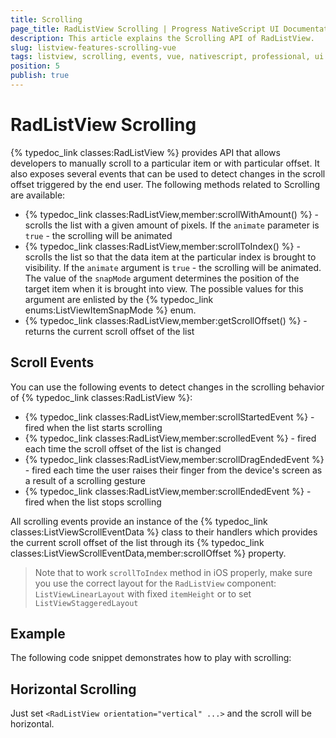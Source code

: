 ```yaml
---
title: Scrolling
page_title: RadListView Scrolling | Progress NativeScript UI Documentation
description: This article explains the Scrolling API of RadListView.
slug: listview-features-scrolling-vue
tags: listview, scrolling, events, vue, nativescript, professional, ui
position: 5
publish: true
---
```

# RadListView Scrolling
{% typedoc_link classes:RadListView %} provides API that allows developers to manually scroll to a particular item or with particular offset. It also exposes several events that can be used to detect changes in the scroll offset triggered by the end user. The following methods related to Scrolling are available:
- {% typedoc_link classes:RadListView,member:scrollWithAmount() %} - scrolls the list with a given amount of pixels. If the `animate` parameter is `true` - the scrolling will be animated
- {% typedoc_link classes:RadListView,member:scrollToIndex() %} - scrolls the list so that the data item at the particular index is brought to visibility. If the `animate` argument is `true` - the scrolling will be animated. The value of the `snapMode` argument determines the position of the target item when it is brought into view. The possible values for this argument are enlisted by the {% typedoc_link enums:ListViewItemSnapMode %} enum.
- {% typedoc_link classes:RadListView,member:getScrollOffset() %} - returns the current scroll offset of the list

## Scroll Events
You can use the following events to detect changes in the scrolling behavior of {% typedoc_link classes:RadListView %}:
- {% typedoc_link classes:RadListView,member:scrollStartedEvent %} - fired when the list starts scrolling
- {% typedoc_link classes:RadListView,member:scrolledEvent %} - fired each time the scroll offset of the list is changed
- {% typedoc_link classes:RadListView,member:scrollDragEndedEvent %} - fired each time the user raises their finger from the device's screen as a result of a scrolling gesture
- {% typedoc_link classes:RadListView,member:scrollEndedEvent %} - fired when the list stops scrolling

All scrolling events provide an instance of the {% typedoc_link classes:ListViewScrollEventData %} class to their handlers which provides the current scroll offset of the list through its {% typedoc_link classes:ListViewScrollEventData,member:scrollOffset %} property.

> Note that to work `scrollToIndex` method in iOS properly, make sure you use the correct layout for the `RadListView` component: `ListViewLinearLayout` with fixed `itemHeight` or to set `ListViewStaggeredLayout`


## Example

The following code snippet demonstrates how to play with scrolling:

<snippet id='listview-scrolling-vue'/>

## Horizontal Scrolling

Just set `<RadListView orientation="vertical" ...>` and the scroll will be horizontal.

